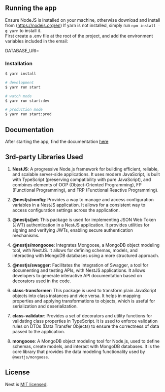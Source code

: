 ## Running the app

Ensure NodeJS is installed on your machine, otherwise download and install from (https://nodejs.org/en) If yarn is not installed, simply run `npm install -g yarn` to install it. <br>
First create a .env file at the root of the project, and add the environment variables included in the email:

DATABASE_URI=

### Installation

```bash
$ yarn install
```

```bash
# development
$ yarn run start

# watch mode
$ yarn run start:dev

# production mode
$ yarn run start:prod
```

## Documentation

After starting the app, find the documentation [here](http://localhost:3000/api/v1/docs)

## 3rd-party Libraries Used
1. **NestJS**: A progressive Node.js framework for building efficient, reliable, and scalable server-side applications. It uses modern JavaScript, is built with TypeScript (preserving compatibility with pure JavaScript), and combines elements of OOP (Object-Oriented Programming), FP (Functional Programming), and FRP (Functional Reactive Programming).

2. **@nestjs/config**: Provides a way to manage and access configuration variables in a NestJS application. It allows for a consistent way to access configuration settings across the application.

3. **@nestjs/jwt**: This package is used for implementing JSON Web Token (JWT) authentication in a NestJS application. It provides utilities for signing and verifying JWTs, enabling secure authentication mechanisms.

4. **@nestjs/mongoose**: Integrates Mongoose, a MongoDB object modeling tool, with NestJS. It allows for defining schemas, models, and interacting with MongoDB databases using a more structured approach.

5. **@nestjs/swagger**: Facilitates the integration of Swagger, a tool for documenting and testing APIs, with NestJS applications. It allows developers to generate interactive API documentation based on decorators used in the code.

6. **class-transformer**: This package is used to transform plain JavaScript objects into class instances and vice versa. It helps in mapping properties and applying transformations to objects, which is useful for serialization and deserialization.

7. **class-validator**: Provides a set of decorators and utility functions for validating class properties in TypeScript. It is used to enforce validation rules on DTOs (Data Transfer Objects) to ensure the correctness of data passed to the application.

8. **mongoose**: A MongoDB object modeling tool for Node.js, used to define schemas, create models, and interact with MongoDB databases. It is the core library that provides the data modeling functionality used by `@nestjs/mongoose`.


## License

Nest is [MIT licensed](LICENSE).
